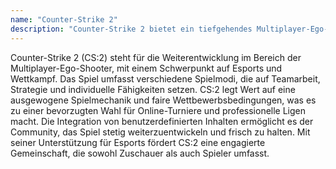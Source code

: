```yaml
---
name: "Counter-Strike 2"
description: "Counter-Strike 2 bietet ein tiefgehendes Multiplayer-Ego-Shooter-Erlebnis mit einer Vielzahl von Spielmodi, die sowohl Casual-Spieler als auch professionelle E-Sportler ansprechen."
---
```


Counter-Strike 2 (CS:2) steht für die Weiterentwicklung im Bereich der Multiplayer-Ego-Shooter, mit einem Schwerpunkt auf Esports und Wettkampf. Das Spiel umfasst verschiedene Spielmodi, die auf Teamarbeit, Strategie und individuelle Fähigkeiten setzen. CS:2 legt Wert auf eine ausgewogene Spielmechanik und faire Wettbewerbsbedingungen, was es zu einer bevorzugten Wahl für Online-Turniere und professionelle Ligen macht. Die Integration von benutzerdefinierten Inhalten ermöglicht es der Community, das Spiel stetig weiterzuentwickeln und frisch zu halten. Mit seiner Unterstützung für Esports fördert CS:2 eine engagierte Gemeinschaft, die sowohl Zuschauer als auch Spieler umfasst.
